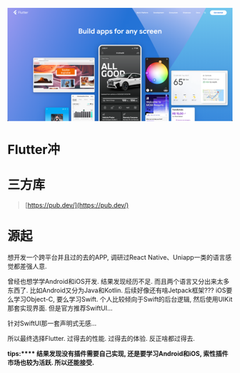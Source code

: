 ![image](assets/image-20230930213450-ewj7lsz.png)

# Flutter冲

# 三方库

> [https://pub.dev/](https://pub.dev/)

	

# 源起

想开发一个跨平台并且过的去的APP, 调研过React Native、Uniapp一类的语言感觉都差强人意.

曾经也想学学Android和iOS开发. 结果发现经历不足. 而且两个语言又分出来太多东西了. 比如Android又分为Java和Kotlin. 后续好像还有啥Jetpack框架??? iOS要么学习Object-C, 要么学习Swift. 个人比较倾向于Swift的后台逻辑, 然后使用UIKit那套实现界面. 但是官方推荐SwiftUI...

针对SwiftUI那一套声明式无感... 

所以最终选择Flutter. 过得去的性能. 过得去的体验. 反正啥都过得去.

**tips:****​ 结果发现没有插件需要自己实现, 还是要学习Android和iOS, 索性插件市场也较为活跃. 所以还能接受.**

‍
